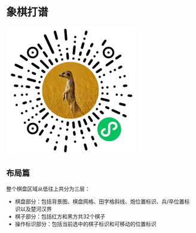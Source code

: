 # 象棋打谱

![](https://raw.githubusercontent.com/nfer/chess-demonstration-miniprogram/main/qrcode.jpg)

## 布局篇

整个棋盘区域从低往上共分为三层：

 - 棋盘部分：包括背景图、棋盘网格、田字格斜线、炮位置标识、兵/卒位置标识以及楚河汉界
 - 棋子部分：包括红方和黑方共32个棋子
 - 操作标识部分：包括当前选中的棋子标识和可移动的位置标识

